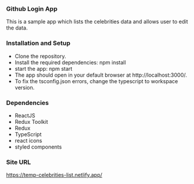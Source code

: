 ### Github Login App
This is a sample app which lists the celebrities data and allows user to edit the data.

### Installation and Setup
- Clone the repository.
- Install the required dependencies: npm install
- start the app: npm start
- The app should open in your default browser at http://localhost:3000/.
- To fix the tsconfig.json errors, change the typescript to workspace version.

### Dependencies
- ReactJS
- Redux Toolkit
- Redux
- TypeScript
- react icons
- styled components

### Site URL
https://temp-celebrities-list.netlify.app/